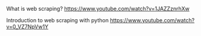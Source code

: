 What is web scraping?
https://www.youtube.com/watch?v=1JAZZznrhXw

Introduction to web scraping with python
https://www.youtube.com/watch?v=0_VZ7NpVw1Y
